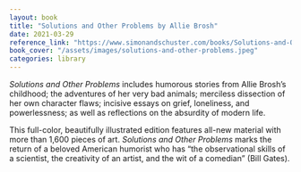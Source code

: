 ```yaml
---
layout: book
title: "Solutions and Other Problems by Allie Brosh"
date: 2021-03-29
reference_link: "https://www.simonandschuster.com/books/Solutions-and-Other-Problems/Allie-Brosh/9781982156947"
book_cover: "/assets/images/solutions-and-other-problems.jpeg"
categories: library
---
```


_Solutions and Other Problems_ includes humorous stories from Allie Brosh’s childhood; the adventures of her very bad animals; merciless dissection of her own character flaws; incisive essays on grief, loneliness, and powerlessness; as well as reflections on the absurdity of modern life.

This full-color, beautifully illustrated edition features all-new material with more than 1,600 pieces of art. _Solutions and Other Problems_ marks the return of a beloved American humorist who has “the observational skills of a scientist, the creativity of an artist, and the wit of a comedian” (Bill Gates).
